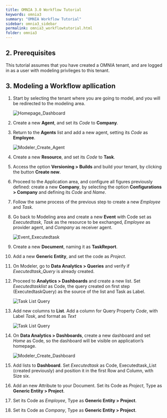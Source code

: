 ```yaml
---
title: OMNIA 3.0 Workflow Tutorial
keywords: omnia3
summary: "OMNIA Workflow Tutorial"
sidebar: omnia3_sidebar
permalink: omnia3_workflowtutorial.html
folder: omnia3
---
```


## 2. Prerequisites

This tutorial assumes that you have created a OMNIA tenant, and are logged in as a user with modeling privileges to this tenant.

## 3. Modeling a Workflow apllication

1. Start by selecting the tenant where you are going to model, and you will be redirected to the modeling area.
 
    ![Homepage_Dashboard](http://funkyimg.com/i/2DVGv.png)
 
2. Create a new  **Agent**, and set its  *Code*  to  **Company**.
       
3. Return to the  **Agents** list and add a new agent, setting its *Code* as **Employee**.

    ![Modeler_Create_Agent](https://raw.githubusercontent.com/numbersbelieve/omnia3/master/docs/tutorialPics/modelingTutorial/Modeler-Agent-Employee.PNG)

4. Create a new  **Resource**, and set its  *Code*  to  **Task**.
    
5. Access the option  **Versioning > Builds**  and build your tenant, by clicking the button  **Create new**.

6. Proceed to the Application area, and configure all figures previously defined: create a new **Company**, by selecting the option **Configurations > Company** and defining its *Code* and *Name*.

7. Follow the same process of the previous step to create a new *Employee* and *Task*.

8. Go back to Modeling area and create a new **Event** with Code set as *Executedtask*, *Task* as the resource to be exchanged, *Employee* as provider agent, and *Company* as receiver agent.

    ![Event_Executedtask](https://raw.githubusercontent.com/numbersbelieve/omnia3/master/docs/tutorialPics/modelingTutorial/Event-TaskList.PNG)

9. Create a new **Document**, naming it as **TaskReport**.

10. Add a new **Generic Entity**, and set the code as *Project*.

11. On Modeler, go to **Data Analytics > Queries** and verify if *Executedtask_Query* is already created.


12. Proceed to **Analytics > Dashboards** and create a new list. Set *Executedtasklist* as Code, the query created on first step (ExecutedtaskQuery) as the source of the list and Task as Label.

    ![Task List Query](https://github.com/numbersbelieve/omnia3/blob/master/docs/tutorialPics/modelingTutorial/Queries-List-Executedtask.PNG)
    
12. Add new columns to **List**. Add a column for Query Property *Code*, with Label *Task*, and format as *Text*

    ![Task List Query](https://github.com/numbersbelieve/omnia3/blob/master/docs/tutorialPics/modelingTutorial/Code-QueryList.PNG)

13. On **Data Analytics > Dashboards**, create a new dashboard and set *Home* as Code, so the dashboard will be visible on application’s homepage.

    ![Modeler_Create_Dashboard](https://github.com/numbersbelieve/omnia3/raw/master/docs/tutorialPics/modelingTutorial/Modeler-Create-Dashboard.PNG)
    
14. Add lists to **Dashboard**. Set *Executedtask* as Code, Executedtask_List (created previously) and position it in the first Row and Column, with Size six.

15. Add an new Attribute to your Document. Set its Code as *Project*, Type as **Generic Entity > Project**.

16. Set its Code as *Employee*, Type as **Generic Entity > Project**.

17.  Set its Code as *Company*, Type as **Generic Entity > Project**.








